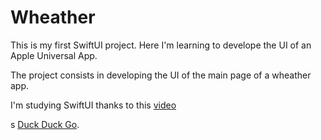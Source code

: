 # Wheather

This is my first SwiftUI project. Here I'm learning to develope the UI of an Apple Universal App.

The project consists in developing the UI of the main page of a wheather app.

I'm studying SwiftUI thanks to this [video](https://youtu.be/b1oC7sLIgpI?si=rbQqJavLBTJpxdya)

s [Duck Duck Go](https://youtu.be/b1oC7sLIgpI?si=rbQqJavLBTJpxdya).
